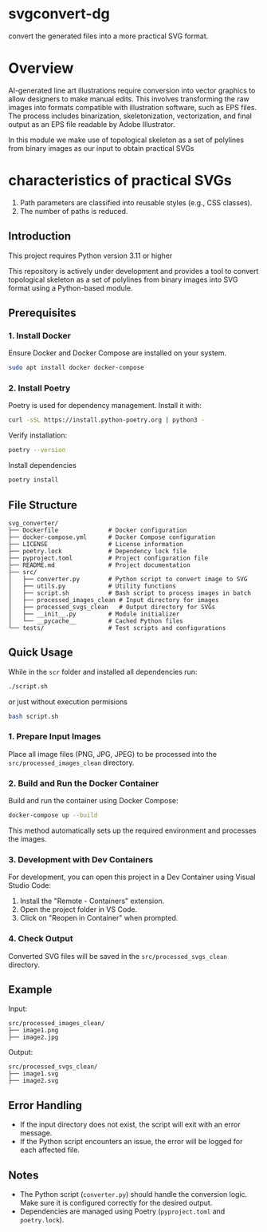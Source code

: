 # svgconvert-dg
convert the generated  files into a more practical SVG format.

# Overview
AI-generated line art illustrations require conversion into vector graphics to allow designers to make manual edits. This involves transforming the raw images into formats compatible with illustration software, such as EPS files. The process includes binarization, skeletonization, vectorization, and final output as an EPS file readable by Adobe Illustrator.

In this module we make use of topological skeleton as a set of polylines from binary images as our input to obtain practical SVGs

# characteristics of practical SVGs
1. Path parameters are classified into reusable styles (e.g., CSS classes).
2. The number of paths is reduced.

## Introduction
This project requires Python version 3.11 or higher

This repository is actively under development and provides a tool to convert topological skeleton as a set of polylines from binary images into SVG format using a Python-based module. 

## Prerequisites
### 1. Install Docker
Ensure Docker and Docker Compose are installed on your system.
```bash
sudo apt install docker docker-compose
```

### 2. Install Poetry
Poetry is used for dependency management. Install it with:
```bash
curl -sSL https://install.python-poetry.org | python3 -
```
Verify installation:
```bash
poetry --version
```
Install dependencies
```bash
poetry install
```
## File Structure
```
svg_converter/
├── Dockerfile              # Docker configuration
├── docker-compose.yml      # Docker Compose configuration
├── LICENSE                 # License information
├── poetry.lock             # Dependency lock file
├── pyproject.toml          # Project configuration file
├── README.md               # Project documentation
├── src/
│   ├── converter.py        # Python script to convert image to SVG
│   ├── utils.py            # Utility functions
│   ├── script.sh           # Bash script to process images in batch
│   ├── processed_images_clean # Input directory for images
│   ├── processed_svgs_clean   # Output directory for SVGs
│   ├── __init__.py         # Module initializer
│   └── __pycache__         # Cached Python files
└── tests/                  # Test scripts and configurations
```

## Quick Usage
While in the `scr` folder and installed all dependencies run:
```bash
./script.sh
```
or just without execution permisions
```bash
bash script.sh
```
### 1. Prepare Input Images
Place all image files (PNG, JPG, JPEG) to be processed into the `src/processed_images_clean` directory.

### 2. Build and Run the Docker Container
Build and run the container using Docker Compose:
```bash
docker-compose up --build
```
This method automatically sets up the required environment and processes the images.

### 3. Development with Dev Containers
For development, you can open this project in a Dev Container using Visual Studio Code:
1. Install the "Remote - Containers" extension.
2. Open the project folder in VS Code.
3. Click on "Reopen in Container" when prompted.

### 4. Check Output
Converted SVG files will be saved in the `src/processed_svgs_clean` directory.

## Example
Input:
```
src/processed_images_clean/
├── image1.png
├── image2.jpg
```
Output:
```
src/processed_svgs_clean/
├── image1.svg
├── image2.svg
```

## Error Handling
- If the input directory does not exist, the script will exit with an error message.
- If the Python script encounters an issue, the error will be logged for each affected file.

## Notes
- The Python script (`converter.py`) should handle the conversion logic. Make sure it is configured correctly for the desired output.
- Dependencies are managed using Poetry (`pyproject.toml` and `poetry.lock`).
